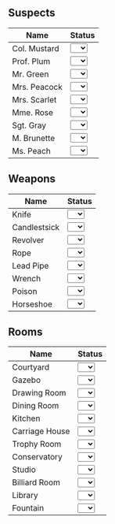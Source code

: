## Suspects

| Name | Status |
| - | - |
| Col. Mustard | <select name="col-mustard" id="mustard"><option value="none"></option> <option value="check">✔️</option> <option value="question">❓</option> <option value="x">❌</option></select> |
| Prof. Plum | <select name="prof-plum" id="plum"><option value="none"></option> <option value="check">✔️</option> <option value="question">❓</option> <option value="x">❌</option></select>|
| Mr. Green | <select name="mr-green" id="green"><option value="none"></option> <option value="check">✔️</option> <option value="question">❓</option> <option value="x">❌</option></select>|
| Mrs. Peacock | <select name="mrs-peacock" id="peacock"><option value="none"></option> <option value="check">✔️</option> <option value="question">❓</option> <option value="x">❌</option></select>|
| Mrs. Scarlet | <select name="mrs-scarlet" id="scarlet"><option value="none"></option> <option value="check">✔️</option> <option value="question">❓</option> <option value="x">❌</option></select>|
| Mme. Rose | <select name="mme-rose" id="rose"><option value="none"></option> <option value="check">✔️</option> <option value="question">❓</option> <option value="x">❌</option></select>|
| Sgt. Gray | <select name="mgt-gray" id="gray"><option value="none"></option> <option value="check">✔️</option> <option value="question">❓</option> <option value="x">❌</option></select>|
| M. Brunette | <select name="m-brunette" id="brunette"><option value="none"></option> <option value="check">✔️</option> <option value="question">❓</option> <option value="x">❌</option></select>|
| Ms. Peach | <select name="ms-peach" id="peach"><option value="none"></option> <option value="check">✔️</option> <option value="question">❓</option> <option value="x">❌</option></select>|

## Weapons

| Name | Status |
| - | - |
| Knife| <select name="knife" id="knife"><option value="none"></option> <option value="check">✔️</option> <option value="question">❓</option> <option value="x">❌</option></select> |
| Candlestsick | <select name="candlestick" id="candlestick"><option value="none"></option> <option value="check">✔️</option> <option value="question">❓</option> <option value="x">❌</option></select> |
| Revolver | <select name="revolver" id="revolver"><option value="none"></option> <option value="check">✔️</option> <option value="question">❓</option> <option value="x">❌</option></select> |
| Rope | <select name="rope" id="rope"><option value="none"></option> <option value="check">✔️</option> <option value="question">❓</option> <option value="x">❌</option></select> |
| Lead Pipe | <select name="lead-pipe" id="lead-pipe"><option value="none"></option> <option value="check">✔️</option> <option value="question">❓</option> <option value="x">❌</option></select> |
| Wrench | <select name="wrench" id="wrench"><option value="none"></option> <option value="check">✔️</option> <option value="question">❓</option> <option value="x">❌</option></select> |
| Poison | <select name="poison" id="poison"><option value="none"></option> <option value="check">✔️</option> <option value="question">❓</option> <option value="x">❌</option></select> |
| Horseshoe | <select name="horseshoe" id="horseshoe"><option value="none"></option> <option value="check">✔️</option> <option value="question">❓</option> <option value="x">❌</option></select> |

## Rooms

| Name  | Status  |
| - | - |
| Courtyard | <select name="courtyard" id="courtyard"><option value="none"></option> <option value="check">✔️</option> <option value="question">❓</option> <option value="x">❌</option></select> |
| Gazebo | <select name="gazebo" id="hall"><option value="gazebo"></option> <option value="check">✔️</option> <option value="question">❓</option> <option value="x">❌</option></select> |
| Drawing Room | <select name="drawing-room" id="drawing-room"><option value="none"></option> <option value="check">✔️</option> <option value="question">❓</option> <option value="x">❌</option></select> |
| Dining Room | <select name="dining-room" id="dining-room"><option value="none"></option> <option value="check">✔️</option> <option value="question">❓</option> <option value="x">❌</option></select> |
| Kitchen | <select name="kitchen" id="kitchen"><option value="none"></option> <option value="check">✔️</option> <option value="question">❓</option> <option value="x">❌</option></select> |
| Carriage House | <select name="carriage-house" id="carriage-house"><option value="none"></option> <option value="check">✔️</option> <option value="question">❓</option> <option value="x">❌</option></select> |
| Trophy Room | <select name="trophy-room" id="trophy-room"><option value="none"></option> <option value="check">✔️</option> <option value="question">❓</option> <option value="x">❌</option></select> |
| Conservatory | <select name="conservatory" id="conservatory"><option value="none"></option> <option value="check">✔️</option> <option value="question">❓</option> <option value="x">❌</option></select> |
| Studio | <select name="studio" id="studio"><option value="none"></option> <option value="check">✔️</option> <option value="question">❓</option> <option value="x">❌</option></select> |
| Billiard Room | <select name="billiard-room" id="billiard-room"><option value="none"></option> <option value="check">✔️</option> <option value="question">❓</option> <option value="x">❌</option></select> |
| Library | <select name="library" id="library"><option value="none"></option> <option value="check">✔️</option> <option value="question">❓</option> <option value="x">❌</option></select> |
| Fountain | <select name="fountain" id="fountain"><option value="none"></option> <option value="check">✔️</option> <option value="question">❓</option> <option value="x">❌</option></select> |

<script src="https://cdn.jsdelivr.net/npm/darkmode-js@1.5.7/lib/darkmode-js.min.js"></script>
<script>
  const options = {
  label: '🌓', // default: ''
  bottom: 'unset',
  right: '32px', // default: '32px'
}
  function addDarkmodeWidget() {
    new Darkmode(options).showWidget();
  }
  window.addEventListener('load', addDarkmodeWidget);
</script>
